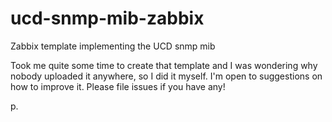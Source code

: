 ucd-snmp-mib-zabbix
===================

Zabbix template implementing the UCD snmp mib

Took me quite some time to create that template and I was wondering why nobody uploaded it anywhere, so I did it myself.
I'm open to suggestions on how to improve it. Please file issues if you have any!

p.
